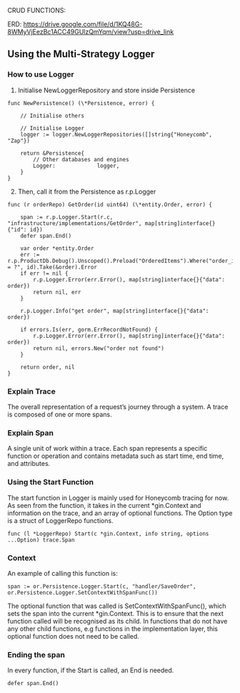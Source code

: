 CRUD FUNCTIONS:

ERD: https://drive.google.com/file/d/1KQ48G-8WMyVjEezBc1ACC49GUlzQmYqm/view?usp=drive_link

## Using the Multi-Strategy Logger

### How to use Logger

1. Initialise NewLoggerRepository and store inside Persistence

```
func NewPersistence() (\*Persistence, error) {

    // Initialise others

    // Initialise Logger
    logger := logger.NewLoggerRepositories([]string{"Honeycomb", "Zap"})

    return &Persistence{
        // Other databases and engines
        Logger:             logger,
    }
}
```

2. Then, call it from the Persistence as r.p.Logger

```
func (r orderRepo) GetOrder(id uint64) (\*entity.Order, error) {

    span := r.p.Logger.Start(r.c, "infrastructure/implementations/GetOrder", map[string]interface{}{"id": id})
    defer span.End()

    var order *entity.Order
    err := r.p.ProductDb.Debug().Unscoped().Preload("OrderedItems").Where("order_id = ?", id).Take(&order).Error
    if err != nil {
        r.p.Logger.Error(err.Error(), map[string]interface{}{"data": order})
        return nil, err
    }

    r.p.Logger.Info("get order", map[string]interface{}{"data": order})

    if errors.Is(err, gorm.ErrRecordNotFound) {
        r.p.Logger.Error(err.Error(), map[string]interface{}{"data": order})
        return nil, errors.New("order not found")
    }

    return order, nil
}
```

### Explain Trace

The overall representation of a request’s journey through a system. A trace is composed of one or more spans.

### Explain Span

A single unit of work within a trace. Each span represents a specific function or operation and contains metadata such as start time, end time, and attributes.

### Using the Start Function

The start function in Logger is mainly used for Honeycomb tracing for now. As seen from the function, it takes in the current \*gin.Context and information on the trace, and an array of optional functions. The Option type is a struct of LoggerRepo functions.

`func (l *LoggerRepo) Start(c *gin.Context, info string, options ...Option) trace.Span`

### Context

An example of calling this function is:

`span := or.Persistence.Logger.Start(c, "handler/SaveOrder", or.Persistence.Logger.SetContextWithSpanFunc())`

The optional function that was called is SetContextWithSpanFunc(), which sets the span into the current \*gin.Context. This is to ensure that the next function called will be recognised as its child. In functions that do not have any other child functions, e.g functions in the implementation layer, this optional function does not need to be called.

### Ending the span

In every function, if the Start is called, an End is needed.

`defer span.End()`
